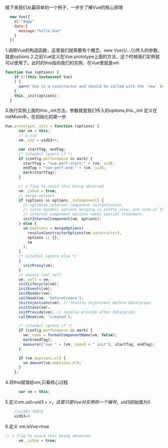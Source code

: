 接下来我们从最简单的一个例子，一步步了解Vue的核心原理
```javascript
  new Vue({
    el:"#app"
    data:{
      message:"hello,Vue"
    }
  })

```
1.调用Vue的构造函数，这里我们就需要有个概念，new Vue({/.../})传入的参数，就是options
2.之前Vue定义在Vue.prototype上面的方法，这个时候我们实例就可以使用了。此时的this指向我们的实例，在Vue里就是vm
```javascript
function Vue (options) {
    if (!(this instanceof Vue)
    ) {
      warn('Vue is a constructor and should be called with the `new` keyword');
    }
    this._init(options);
  }
```
3.执行实例上面的this._init方法，参数就是我们传入的options,this._init 定义在 initMixin中，在初始化的第一步
```javascript
Vue.prototype._init = function (options) {
      var vm = this;
      // a uid
      vm._uid = uid$3++;

      var startTag, endTag;
      /* istanbul ignore if */
      if (config.performance && mark) {
        startTag = "vue-perf-start:" + (vm._uid);
        endTag = "vue-perf-end:" + (vm._uid);
        mark(startTag);
      }

      // a flag to avoid this being observed
      vm._isVue = true;
      // merge options
      if (options && options._isComponent) {
        // optimize internal component instantiation
        // since dynamic options merging is pretty slow, and none of the
        // internal component options needs special treatment.
        initInternalComponent(vm, options);
      } else {
        vm.$options = mergeOptions(
          resolveConstructorOptions(vm.constructor),
          options || {},
          vm
        );
      }
      /* istanbul ignore else */
      {
        initProxy(vm);
      }
      // expose real self
      vm._self = vm;
      initLifecycle(vm);
      initEvents(vm);
      initRender(vm);
      callHook(vm, 'beforeCreate');
      initInjections(vm); // resolve injections before data/props
      initState(vm);
      initProvide(vm); // resolve provide after data/props
      callHook(vm, 'created');

      /* istanbul ignore if */
      if (config.performance && mark) {
        vm._name = formatComponentName(vm, false);
        mark(endTag);
        measure(("vue " + (vm._name) + " init"), startTag, endTag);
      }

      if (vm.$options.el) {
        vm.$mount(vm.$options.el);
      }
    };
```
4.将this赋值给vm,只看核心过程
```javascript
      var vm = this;
```
5.定义vm.uid=uid$3++ ，这里只是Vue对实例的一个编号，uid$3初始值为0
```javascript
    //uid$3 的定义
    uid$3=0
```
6.定义 vm.isVue=true
```javascript
// a flag to avoid this being observed
      vm._isVue = true;
```
